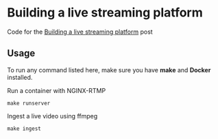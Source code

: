 # Building a live streaming platform

Code for the [Building a live streaming platform](https://www.maugzoide.com/posts/building-a-live-streaming-platform-part-i/) post

## Usage

To run any command listed here, make sure you have **make** and **Docker** installed.

Run a container with NGINX-RTMP
```
make runserver
```

Ingest a live video using ffmpeg
```
make ingest
```